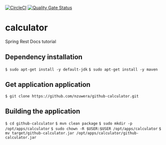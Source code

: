[![CircleCI](https://circleci.com/gh/nzuwera/github-calculator.svg?style=svg)](https://circleci.com/gh/nzuwera/github-calculator) [![Quality Gate Status](https://sonarcloud.io/api/project_badges/measure?project=nzuwera_github-calculator&metric=alert_status)](https://sonarcloud.io/dashboard?id=nzuwera_github-calculator)
# calculator
Spring Rest Docs tutorial

## Dependency installation

`$ sudo apt-get install -y default-jdk`
`$ sudo apt-get install -y maven`

## Get application application
`$ git clone https://github.com/nzuwera/github-calculator.git`

## Building the application
`$ cd github-calculator`
`$ mvn clean package`
`$ sudo mkdir -p /opt/apps/calculator`
`$ sudo chown -R $USER:$USER /opt/apps/calculator`
`$ mv target/github-calculator.jar /opt/apps/calculator/github-calculator.jar`


